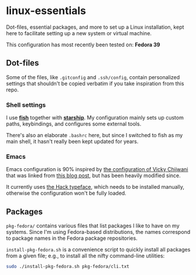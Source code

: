 # linux-essentials

Dot-files, essential packages, and more to set up a Linux installation, kept
here to facilitate setting up a new system or virtual machine.

This configuration has most recently been tested on: **Fedora 39**


## Dot-files

Some of the files, like `.gitconfig` and `.ssh/config`, contain personalized
settings that shouldn't be copied verbatim if you take inspiration from this
repo.

### Shell settings

I use [**fish**](https://fishshell.com/) together with
[**starship**](https://starship.rs/).  My configuration mainly sets up custom
paths, keybindings, and configures some external tools.

There's also an elaborate `.bashrc` here, but since I switched to fish as my
main shell, it hasn't really been kept updated for years.

### Emacs

Emacs configuration is 90% inspired by [the configuration of Vicky
Chijwani](https://github.com/vickychijwani/dotfiles/tree/master/.emacs.d) that
was linked from [this blog
post](http://vickychijwani.me/nuggets-from-my-emacs-part-i/), but has been
heavily modified since.

It currently uses [the Hack typeface](https://sourcefoundry.org/hack/), which
needs to be installed manually, otherwise the configuration won't be fully
loaded.

## Packages

`pkg-fedora/` contains various files that list packages I like to have on my
systems.  Since I'm using Fedora-based distributions, the names correspond to
package names in the Fedora package repositories.

`install-pkg-fedora.sh` is a convenience script to quickly install all packages
from a given file; e.g., to install all the nifty command-line utilities:

```bash
sudo ./install-pkg-fedora.sh pkg-fedora/cli.txt
```
